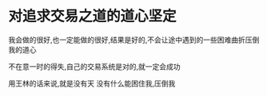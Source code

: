 # 对追求交易之道的道心坚定

我会做的很好,也一定能做的很好,结果是好的,不会让途中遇到的一些困难曲折压倒我的道心

不在意一时的得失,自己的交易系统是对的,就一定会成功

用王林的话来说,就是没有天 没有什么能困住我,压倒我